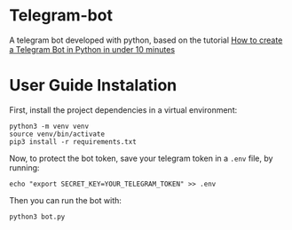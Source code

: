 # Telegram-bot
A telegram bot developed with python, based on the tutorial [How to create a Telegram Bot in Python in under 10 minutes](https://www.codementor.io/@karandeepbatra/part-1-how-to-create-a-telegram-bot-in-python-in-under-10-minutes-19yfdv4wrq)

# User Guide Instalation

First, install the project dependencies in a virtual environment:

```shell
python3 -m venv venv
source venv/bin/activate
pip3 install -r requirements.txt
```

Now, to protect the bot token, save your telegram token in a `.env` file, by running:

```shell
echo "export SECRET_KEY=YOUR_TELEGRAM_TOKEN" >> .env
```
Then you can run the bot with:

```shell
python3 bot.py
```
